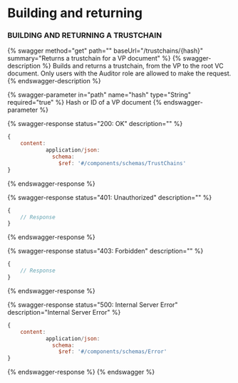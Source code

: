 # Building and returning

### BUILDING AND RETURNING A TRUSTCHAIN

{% swagger method="get" path="" baseUrl="/trustchains/{hash}" summary="Returns a trustchain for a VP document" %}
{% swagger-description %}
Builds and returns a trustchain, from the VP to the root VC document. Only users with the Auditor role are allowed to make the request.
{% endswagger-description %}

{% swagger-parameter in="path" name="hash" type="String" required="true" %}
Hash or ID of a VP document
{% endswagger-parameter %}

{% swagger-response status="200: OK" description="" %}
```javascript
{
    content:
            application/json:
              schema:
                $ref: '#/components/schemas/TrustChains'
}
```
{% endswagger-response %}

{% swagger-response status="401: Unauthorized" description="" %}
```javascript
{
    // Response
}
```
{% endswagger-response %}

{% swagger-response status="403: Forbidden" description="" %}
```javascript
{
    // Response
}
```
{% endswagger-response %}

{% swagger-response status="500: Internal Server Error" description="Internal Server Error" %}
```javascript
{
    content:
            application/json:
              schema:
                $ref: '#/components/schemas/Error'
}
```
{% endswagger-response %}
{% endswagger %}
